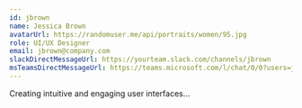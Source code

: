```yaml
---
id: jbrown
name: Jessica Brown
avatarUrl: https://randomuser.me/api/portraits/women/95.jpg
role: UI/UX Designer
email: jbrown@company.com
slackDirectMessageUrl: https://yourteam.slack.com/channels/jbrown
msTeamsDirectMessageUrl: https://teams.microsoft.com/l/chat/0/0?users=jbrown@company.com
---
```


Creating intuitive and engaging user interfaces... 